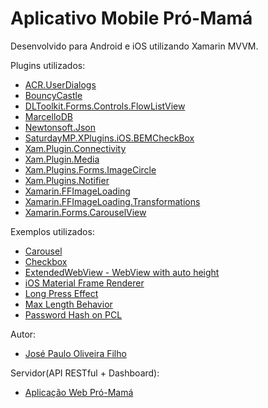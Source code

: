 # Aplicativo Mobile Pró-Mamá 

Desenvolvido para Android e iOS utilizando Xamarin MVVM.


Plugins utilizados:
- [ACR.UserDialogs](https://www.nuget.org/packages/Acr.UserDialogs/)
- [BouncyCastle](https://www.nuget.org/packages/BouncyCastle/)
- [DLToolkit.Forms.Controls.FlowListView](https://www.nuget.org/packages/DLToolkit.Forms.Controls.FlowListView)
- [MarcelloDB](https://www.nuget.org/packages/MarcelloDB/)
- [Newtonsoft.Json](https://www.nuget.org/packages/Newtonsoft.Json/)
- [SaturdayMP.XPlugins.iOS.BEMCheckBox](https://www.nuget.org/packages/SaturdayMP.XPlugins.iOS.BEMCheckBox/)
- [Xam.Plugin.Connectivity](http://www.nuget.org/packages/Xam.Plugin.Connectivity)
- [Xam.Plugin.Media](http://www.nuget.org/packages/Xam.Plugin.Media)
- [Xam.Plugins.Forms.ImageCircle](https://www.nuget.org/packages/Xam.Plugins.Forms.ImageCircle)
- [Xam.Plugins.Notifier](https://www.nuget.org/packages/Xam.Plugins.Notifier/)
- [Xamarin.FFImageLoading](https://www.nuget.org/packages/Xamarin.FFImageLoading)
- [Xamarin.FFImageLoading.Transformations](https://www.nuget.org/packages/Xamarin.FFImageLoading.Transformations)
- [Xamarin.Forms.CarouselView](https://www.nuget.org/packages/Xamarin.Forms.CarouselView/)

Exemplos utilizados:
- [Carousel](http://hot-totem.com/blog/post/carouselview-pageindicators-xamarinforms)
- [Checkbox](https://alexdunn.org/2018/04/10/xamarin-tip-build-your-own-checkbox-in-xamarin-forms/)
- [ExtendedWebView - WebView with auto height](http://lukealderton.com/blog/posts/2016/may/autocustom-height-on-xamarin-forms-webview-for-android-and-ios/)
- [iOS Material Frame Renderer](https://alexdunn.org/2017/05/01/xamarin-tips-making-your-ios-frame-shadows-more-material/)
- [Long Press Effect](https://alexdunn.org/2017/12/27/xamarin-tip-xamarin-forms-long-press-effect/)
- [Max Length Behavior](https://forums.xamarin.com/discussion/19285/max-length-on-entry)
- [Password Hash on PCL](www.thomas-weller.de/en/a-secure-password-hashing-implementation-for-pcls/)

Autor:
- [José Paulo Oliveira Filho](https://github.com/agharium/)

Servidor(API RESTful + Dashboard):
- [Aplicação Web Pró-Mamá](https://github.com/lucasjardi/promama-alpha)
